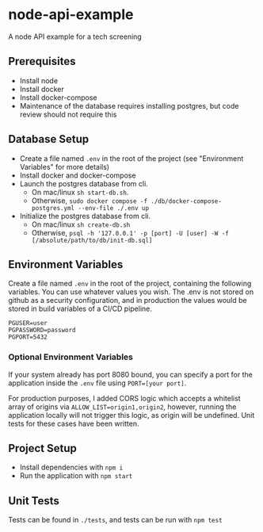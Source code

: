 # node-api-example

A node API example for a tech screening

## Prerequisites

- Install node
- Install docker
- Install docker-compose
- Maintenance of the database requires installing postgres, but code review should not require this

## Database Setup

- Create a file named `.env` in the root of the project (see "Environment Variables" for more details)
- Install docker and docker-compose
- Launch the postgres database from cli.
  - On mac/linux `sh start-db.sh`.
  - Otherwise, `sudo docker compose -f ./db/docker-compose-postgres.yml --env-file ./.env up`
- Initialize the postgres database from cli.
  - On mac/linux `sh create-db.sh`
  - Otherwise, `psql -h '127.0.0.1' -p [port] -U [user] -W -f [/absolute/path/to/db/init-db.sql]`

## Environment Variables

Create a file named `.env` in the root of the project, containing the following variables. You can use whatever values you wish. The .env is not stored on github as a security configuration, and in production the values would be stored in build variables of a CI/CD pipeline.

```
PGUSER=user
PGPASSWORD=password
PGPORT=5432
```

### Optional Environment Variables

If your system already has port 8080 bound, you can specify a port for the application inside the `.env` file using `PORT=[your port]`.

For production purposes, I added CORS logic which accepts a whitelist array of origins via `ALLOW_LIST=origin1,origin2`, however, running the application locally will not trigger this logic, as origin will be undefined. Unit tests for these cases have been written.

## Project Setup

- Install dependencies with `npm i`
- Run the application with `npm start`

## Unit Tests

Tests can be found in `./tests`, and tests can be run with `npm test`
